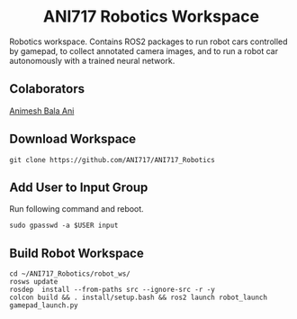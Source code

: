 
<p align="center">
  <h1 align="center">ANI717 Robotics Workspace</h1>
</p>

Robotics workspace. Contains ROS2 packages to run robot cars controlled by gamepad, to collect annotated camera images, and to run a robot car autonomously with a trained neural network.<br/>

## Colaborators
[Animesh Bala Ani](https://www.linkedin.com/in/ani717/)<br/>

## Download Workspace
```
git clone https://github.com/ANI717/ANI717_Robotics
```

## Add User to Input Group
Run following command and reboot.<br/>
```
sudo gpasswd -a $USER input
```

## Build Robot Workspace
```
cd ~/ANI717_Robotics/robot_ws/
rosws update
rosdep  install --from-paths src --ignore-src -r -y
colcon build && . install/setup.bash && ros2 launch robot_launch gamepad_launch.py
```
